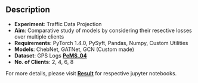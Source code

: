 ## Description
- **Experiment**: Traffic Data Projection
- **Aim**: Comparative study of models by considering their resective losses over multiple clients
- **Requirements**: PyTorch 1.4.0, PySyft, Pandas, Numpy, Custom Utilities
- **Models**: ChebNet, GATNet, GCN (Custom made)
- **Dataset**: GPS Logs **[PeMS_04](PeMS_04)**
- **No. of Clients**: 2, 4, 6, 8

For more details, please visit **[Result](Result)** for respective jupyter notebooks.